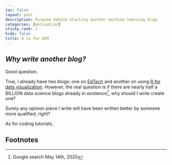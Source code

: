 ```yaml
---
toc: false
layout: post
description: Purpose behind starting another machine learning blog.
categories: [motivation]
sticky_rank: 1
hide: false
title: A is for AIM
---
```


## *Why write another blog?*

Good question. 

True, I already have two blogs: one on [EdTech](https://teachinglearninglearningteaching.wordpress.com/) and another on using [R for data visualization](https://educators-r-learners.netlify.app/). However, the real question is if there are nearly half a BILLION data science blogs already in existence[^1], why should I write create one? 

Surely any opinion piece I write will have been written better by someone more qualified, right?

As for coding tutorials,      

## Footnotes



[^1]: Google search May 14th, 2020

